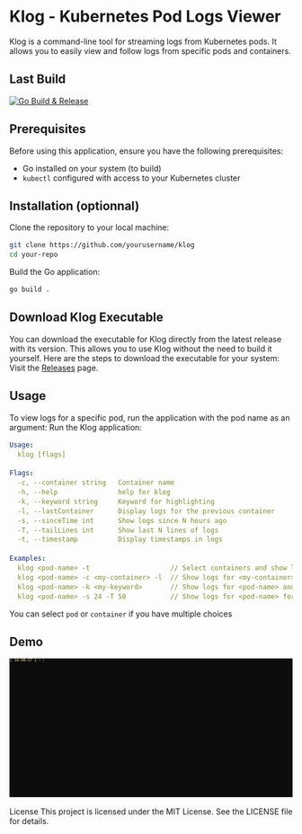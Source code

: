 # Klog - Kubernetes Pod Logs Viewer
Klog is a command-line tool for streaming logs from Kubernetes pods. It allows you to easily view and follow logs from specific pods and containers.

## Last Build
[![Go Build & Release](https://github.com/VegaCorporoptions/klog/actions/workflows/go.yml/badge.svg?branch=main)](https://github.com/VegaCorporoptions/klog/actions/workflows/go.yml)

## Prerequisites

Before using this application, ensure you have the following prerequisites:

- Go installed on your system (to build)
- `kubectl` configured with access to your Kubernetes cluster

## Installation (optionnal)
Clone the repository to your local machine:

```bash
git clone https://github.com/yourusername/klog
cd your-repo
```

Build the Go application:
```bash
go build .
```

## Download Klog Executable
You can download the executable for Klog directly from the latest release with its version. This allows you to use Klog without the need to build it yourself. Here are the steps to download the executable for your system:
Visit the [Releases](https://github.com/VegaCorporoptions/Klog/releases/latest) page.

## Usage
To view logs for a specific pod, run the application with the pod name as an argument:
Run the Klog application:
```yaml
Usage:
  klog [flags]

Flags:
  -c, --container string   Container name
  -h, --help               help for klog
  -k, --keyword string     Keyword for highlighting
  -l, --lastContainer      Display logs for the previous container
  -s, --sinceTime int      Show logs since N hours ago
  -T, --tailLines int      Show last N lines of logs
  -t, --timestamp          Display timestamps in logs

Examples:
  klog <pod-name> -t                    // Select containers and show logs for <pod-name> with timestamp
  klog <pod-name> -c <my-container> -l  // Show logs for <my-container> in <pod-name> for last container
  klog <pod-name> -k <my-keyword>       // Show logs for <pod-name> and color the <my-keyword> in line
  klog <pod-name> -s 24 -T 50           // Show logs for <pod-name> for 24 hours with last 50 lines
```
You can select `pod` or `container` if you have multiple choices

## Demo
![klog.gif](klog.gif)

License
This project is licensed under the MIT License. See the LICENSE file for details.
